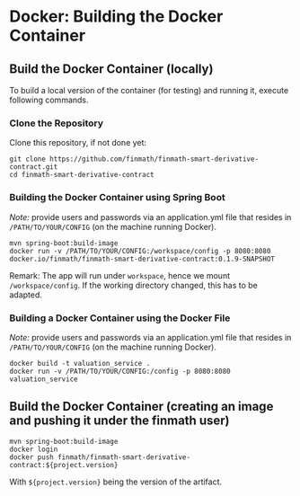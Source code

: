 # Docker: Building the Docker Container

## Build the Docker Container (locally)

To build a local version of the container (for testing) and running it, execute following commands.

### Clone the Repository

Clone this repository, if not done yet:
```
git clone https://github.com/finmath/finmath-smart-derivative-contract.git
cd finmath-smart-derivative-contract
```
### Building the Docker Container using Spring Boot

*Note:* provide users and passwords via an application.yml file that resides  in `/PATH/TO/YOUR/CONFIG` (on the machine running Docker).

```
mvn spring-boot:build-image
docker run -v /PATH/TO/YOUR/CONFIG:/workspace/config -p 8080:8080 docker.io/finmath/finmath-smart-derivative-contract:0.1.9-SNAPSHOT
```
Remark: The app will run under `workspace`, hence we mount `/workspace/config`. If the working directory changed, this has to be adapted.

### Building a Docker Container using the Docker File

*Note:* provide users and passwords via an application.yml file that resides  in `/PATH/TO/YOUR/CONFIG` (on the machine running Docker).

```
docker build -t valuation_service .
docker run -v /PATH/TO/YOUR/CONFIG:/config -p 8080:8080 valuation_service
```

## Build the Docker Container (creating an image and pushing it under the finmath user)

```
mvn spring-boot:build-image
docker login
docker push finmath/finmath-smart-derivative-contract:${project.version}
```

With `${project.version}` being the version of the artifact.
